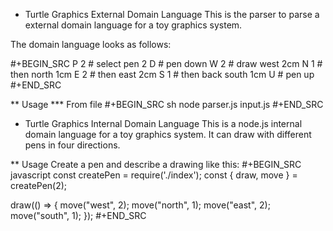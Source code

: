 * Turtle Graphics External Domain Language
This is the parser to parse a external domain language for a toy graphics
system.

The domain language looks as follows:

#+BEGIN_SRC
P 2 # select pen 2
D   # pen down
W 2 # draw west 2cm
N 1 # then north 1cm
E 2 # then east 2cm
S 1 # then back south 1cm
U   # pen up
#+END_SRC

** Usage
*** From file
#+BEGIN_SRC sh
  node parser.js input.js
#+END_SRC


* Turtle Graphics Internal Domain Language
This is a node.js internal domain language for a toy graphics system. It can
draw with different pens in four directions.

** Usage
Create a pen and describe a drawing like this:
#+BEGIN_SRC javascript
  const createPen = require('./index');
  const { draw, move } = createPen(2);

  draw(() => {
    move("west", 2);
    move("north", 1);
    move("east", 2);
    move("south", 1);
  });
#+END_SRC

